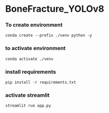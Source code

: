 # BoneFracture_YOLOv8
### To create environment
```
conda create --prefix ./venv python -y 
```
### to activate environment
```
conda activate ./venv
```
### install requirements
```
pip install -r requirements.txt
```
### activate streamlit
```
streamlit run app.py
```

